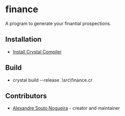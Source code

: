 # finance

A program to generate your finantial prospections.

## Installation

- [Install Crystal Compiler](https://crystal-lang.org/install/)

## Build

- crystal build --release .\src\finance.cr

## Contributors

- [Alexandre Souto Nogueira](https://github.com/alexandrenog) - creator and maintainer
